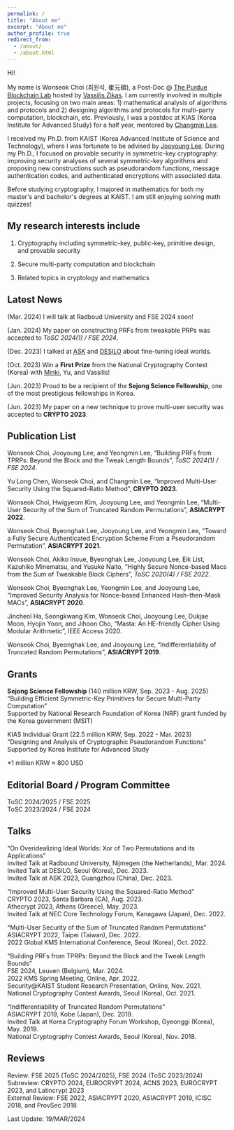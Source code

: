 ```yaml
---
permalink: /
title: "About me"
excerpt: "About me"
author_profile: true
redirect_from: 
  - /about/
  - /about.html
---
```


Hi!

My name is Wonseok Choi (최원석, 崔元碩), a Post-Doc @ [The Purdue Blockchain Lab](https://www.cs.purdue.edu/blockchain/index.html) hosted by [Vassilis Zikas](https://www.cs.purdue.edu/homes/vzikas/). I am currently involved in multiple projects, focusing on two main areas: 1) mathematical analysis of algorithms and protocols and 2) designing algorithms and protocols for multi-party computation, blockchain, etc.
Previously, I was a postdoc at KIAS (Korea Institute for Advanced Study) for a half year, mentored by [Changmin Lee](https://scholar.google.com/citations?user=jTcNS8cAAAAJ&hl=en).

I received my Ph.D. from KAIST (Korea Advanced Institute of Science and Technology), where I was fortunate to be advised by [Jooyoung Lee](https://sites.google.com/view/cryptlab/home). During my Ph.D., I focused on provable security in symmetric-key cryptography: improving security analyses of several symmetric-key algorithms and proposing new constructions such as pseudorandom functions, message authentication codes, and authenticated encryptions with associated data.

Before studying cryptography, I majored in mathematics for both my master's and bachelor's degrees at KAIST. I am still enjoying solving math quizzes!


My research interests include 
------
1. Cryptography including symmetric-key, public-key, primitive design, and provable security

1. Secure multi-party computation and blockchain
   
1. Related topics in cryptology and mathematics



Latest News
------

(Mar. 2024)	I will talk at Radboud University and FSE 2024 soon!

(Jan. 2024)	My paper on constructing PRFs from tweakable PRPs was accepted to *ToSC 2024(1) / FSE 2024*.

(Dec. 2023) I talked at [ASK](https://askworkshop.github.io/ask2023/) and [DESILO](https://desilo.ai/?lng=en) about fine-tuning ideal worlds. 

(Oct. 2023)	Win a **First Prize** from the National Cryptography Contest (Korea) with [Minki](https://hhanmk.github.io/), Yu, and Vassilis!

(Jun. 2023)	Proud to be a recipient of the **Sejong Science Fellowship**, one of the most prestigious fellowships in Korea.

(Jun. 2023)	My paper on a new technique to prove multi-user security was accepted to **CRYPTO 2023**.


Publication List
-----
Wonseok Choi, Jooyoung Lee, and Yeongmin Lee, “Building PRFs from TPRPs: Beyond the Block and the Tweak Length Bounds”, *ToSC 2024(1) / FSE 2024*.

Yu Long Chen, Wonseok Choi, and Changmin Lee, “Improved Multi-User Security Using the Squared-Ratio Method”, **CRYPTO 2023**.

Wonseok Choi, Hwigyeom Kim, Jooyoung Lee, and Yeongmin Lee, “Multi-User Security of the Sum of Truncated Random Permutations”, **ASIACRYPT 2022**.

Wonseok Choi, Byeonghak Lee, Jooyoung Lee, and Yeongmin Lee, “Toward a Fully Secure Authenticated Encryption Scheme From a Pseudorandom Permutation”, **ASIACRYPT 2021**.

Wonseok Choi, Akiko Inoue, Byeonghak Lee, Jooyoung Lee, Eik List, Kazuhiko Minematsu, and Yusuke Naito, “Highly Secure Nonce-based Macs from the Sum of Tweakable Block Ciphers”, *ToSC 2020(4) / FSE 2022*.

Wonseok Choi, Byeonghak Lee, Yeongmin Lee, and Jooyoung Lee, “Improved Security Analysis for Nonce-based Enhanced Hash-then-Mask MACs”, **ASIACRYPT 2020**.

Jincheol Ha, Seongkwang Kim, Wonseok Choi, Jooyoung Lee, Dukjae Moon, Hyojin Yoon, and Jihoon Cho, “Masta: An HE-friendly Cipher Using Modular Arithmetic”, IEEE Access 2020.

Wonseok Choi, Byeonghak Lee, and Jooyoung Lee, “Indifferentiability of Truncated Random Permutations”, **ASIACRYPT 2019**.


Grants
-----
**Sejong Science Fellowship** (140 million KRW, Sep. 2023 - Aug. 2025)\
“Building Efficient Symmetric-Key Primitives for Secure Multi-Party Computation”\
Supported by National Research Foundation of Korea (NRF) grant funded by the Korea government (MSIT)

KIAS Individual Grant (22.5 million KRW, Sep. 2022 - Mar. 2023)\
“Designing and Analysis of Cryptographic Pseudorandom Functions”\
Supported by Korea Institute for Advanced Study

*1 million KRW ≈ 800 USD


Editorial Board / Program Committee
-----
ToSC 2024/2025 / FSE 2025\
ToSC 2023/2024 / FSE 2024


Talks
-----
“On Overidealizing Ideal Worlds: Xor of Two Permutations and its Applications”\
Invited Talk at Radbound University, Nijmegen (the Netherlands), Mar. 2024.\
Invited Talk at DESILO, Seoul (Korea), Dec. 2023.\
Invited Talk at ASK 2023, Guangzhou (China), Dec. 2023.

“Improved Multi-User Security Using the Squared-Ratio Method”\
CRYPTO 2023, Santa Barbara (CA), Aug. 2023.\
Athecrypt 2023, Athens (Greece), May. 2023.\
Invited Talk at NEC Core Technology Forum, Kanagawa (Japan), Dec. 2022.

“Multi-User Security of the Sum of Truncated Random Permutations”\
ASIACRYPT 2022, Taipei (Taiwan), Dec. 2022.\
2022 Global KMS International Conference, Seoul (Korea), Oct. 2022.

“Building PRFs from TPRPs: Beyond the Block and the Tweak Length Bounds”\
FSE 2024, Leuven (Belgium), Mar. 2024.\
2022 KMS Spring Meeting, Online, Apr. 2022.\
Security@KAIST Student Research Presentation, Online, Nov. 2021.\
National Cryptography Contest Awards, Seoul (Korea), Oct. 2021.

“Indifferentiability of Truncated Random Permutations”\
ASIACRYPT 2019, Kobe (Japan), Dec. 2019.\
Invited Talk at Korea Cryptography Forum Workshop, Gyeonggi (Korea), May. 2019.\
National Cryptography Contest Awards, Seoul (Korea), Nov. 2018.


Reviews
-----
Review: FSE 2025 (ToSC 2024/2025), FSE 2024 (ToSC 2023/2024)\
Subreview: CRYPTO 2024, EUROCRYPT 2024, ACNS 2023, EUROCRYPT 2023, and Latincrypt 2023\
External Review: FSE 2022, ASIACRYPT 2020, ASIACRYPT 2019, ICISC 2018, and ProvSec 2018



Last Update: 19/MAR/2024
